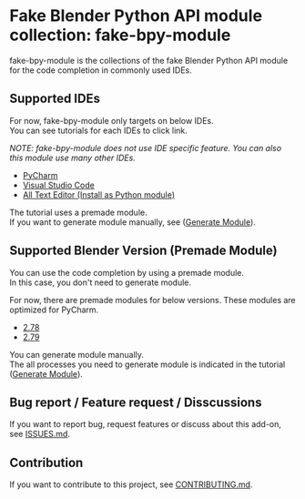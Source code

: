 # Fake Blender Python API module collection: fake-bpy-module

fake-bpy-module is the collections of the fake Blender Python API module for the code completion in commonly used IDEs.


## Supported IDEs

For now, fake-bpy-module only targets on below IDEs.  
You can see tutorials for each IDEs to click link.

*NOTE: fake-bpy-module does not use IDE specific feature. You can also this module use many other IDEs.*

* [PyCharm](docs/setup_pycharm.md)
* [Visual Studio Code](docs/setup_visual_studio_code.md)
* [All Text Editor (Install as Python module)](docs/setup_all_text_editor.md)

The tutorial uses a premade module.  
If you want to generate module manually, see ([Generate Module](docs/generate_module.md)).


## Supported Blender Version (Premade Module)

You can use the code completion by using a premade module.  
In this case, you don't need to generate module.

For now, there are premade modules for below versions.
These modules are optimized for PyCharm.

* [2.78](https://github.com/nutti/fake-bpy-module/tree/master/premade_modules/2.78)
* [2.79](https://github.com/nutti/fake-bpy-module/tree/master/premade_modules/2.79)

You can generate module manually.  
The all processes you need to generate module is indicated in the tutorial ([Generate Module](docs/generate_module.md)).


## Bug report / Feature request / Disscussions

If you want to report bug, request features or discuss about this add-on, see [ISSUES.md](ISSUES.md).


## Contribution

If you want to contribute to this project, see [CONTRIBUTING.md](CONTRIBUTING.md).
